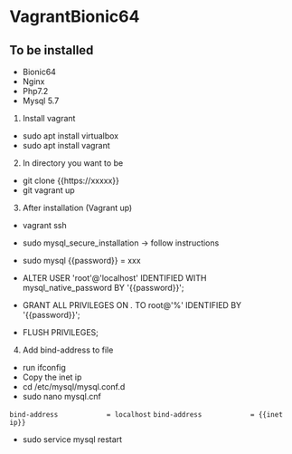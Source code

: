 # VagrantBionic64

## To be installed
- Bionic64
- Nginx
- Php7.2
- Mysql 5.7

1. Install vagrant
- sudo apt install virtualbox
- sudo apt install vagrant

2. In directory you want to be
- git clone {{https://xxxxx}}
- git vagrant up

3. After installation (Vagrant up)
- vagrant ssh
- sudo mysql_secure_installation -> follow instructions

- sudo mysql
{{password}} = xxx
- ALTER USER 'root'@'localhost' IDENTIFIED WITH mysql_native_password BY '{{password}}';
- GRANT ALL PRIVILEGES ON *.* TO root@'%' IDENTIFIED BY '{{password}}';
- FLUSH PRIVILEGES;

4. Add bind-address to file
- run ifconfig
- Copy the inet ip
- cd /etc/mysql/mysql.conf.d
- sudo nano mysql.cnf


 `bind-address            = localhost`
 `bind-address            = {{inet ip}}`

- sudo service mysql restart


